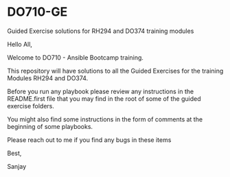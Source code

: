 # DO710-GE
Guided Exercise solutions for RH294 and DO374 training modules

Hello All,

Welcome to DO710 - Ansible Bootcamp training.

This repository will have solutions to all the Guided Exercises for the training Modules RH294 and DO374.

Before you run any playbook please review any instructions in the README.first file that you may find in the root of some of the guided exercise folders.

You might also find some instructions in the form of comments at the beginning of some playbooks.

Please reach out to me if you find any bugs in these items

Best,

Sanjay
